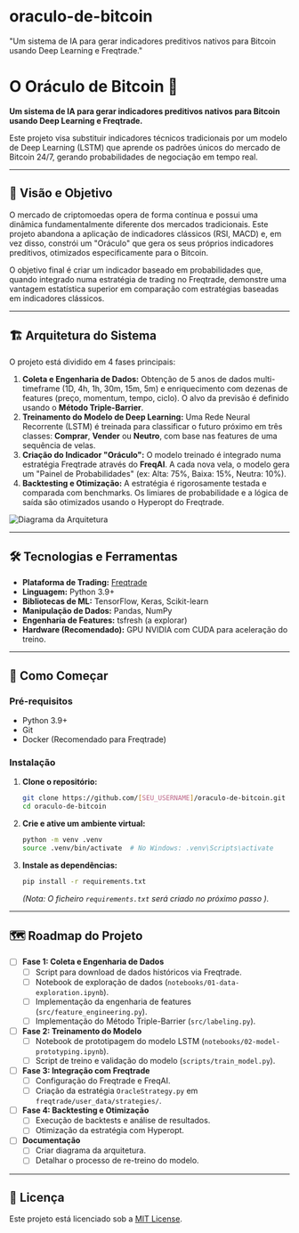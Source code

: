 # oraculo-de-bitcoin
"Um sistema de IA para gerar indicadores preditivos nativos para Bitcoin usando Deep Learning e Freqtrade."
# O Oráculo de Bitcoin 🔮

**Um sistema de IA para gerar indicadores preditivos nativos para Bitcoin usando Deep Learning e Freqtrade.**

Este projeto visa substituir indicadores técnicos tradicionais por um modelo de Deep Learning (LSTM) que aprende os padrões únicos do mercado de Bitcoin 24/7, gerando probabilidades de negociação em tempo real.

---

## 🎯 Visão e Objetivo

O mercado de criptomoedas opera de forma contínua e possui uma dinâmica fundamentalmente diferente dos mercados tradicionais. Este projeto abandona a aplicação de indicadores clássicos (RSI, MACD) e, em vez disso, constrói um "Oráculo" que gera os seus próprios indicadores preditivos, otimizados especificamente para o Bitcoin.

O objetivo final é criar um indicador baseado em probabilidades que, quando integrado numa estratégia de trading no Freqtrade, demonstre uma vantagem estatística superior em comparação com estratégias baseadas em indicadores clássicos.

---

## 🏗️ Arquitetura do Sistema

O projeto está dividido em 4 fases principais:

1.  **Coleta e Engenharia de Dados:** Obtenção de 5 anos de dados multi-timeframe (1D, 4h, 1h, 30m, 15m, 5m) e enriquecimento com dezenas de features (preço, momentum, tempo, ciclo). O alvo da previsão é definido usando o **Método Triple-Barrier**.
2.  **Treinamento do Modelo de Deep Learning:** Uma Rede Neural Recorrente (LSTM) é treinada para classificar o futuro próximo em três classes: **Comprar**, **Vender** ou **Neutro**, com base nas features de uma sequência de velas.
3.  **Criação do Indicador "Oráculo":** O modelo treinado é integrado numa estratégia Freqtrade através do **FreqAI**. A cada nova vela, o modelo gera um "Painel de Probabilidades" (ex: Alta: 75%, Baixa: 15%, Neutra: 10%).
4.  **Backtesting e Otimização:** A estratégia é rigorosamente testada e comparada com benchmarks. Os limiares de probabilidade e a lógica de saída são otimizados usando o Hyperopt do Freqtrade.

![Diagrama da Arquitetura](docs/architecture_diagram.png)  <!-- Criaremos este diagrama depois -->

---

## 🛠️ Tecnologias e Ferramentas

*   **Plataforma de Trading:** [Freqtrade](https://www.freqtrade.io/en/stable/ )
*   **Linguagem:** Python 3.9+
*   **Bibliotecas de ML:** TensorFlow, Keras, Scikit-learn
*   **Manipulação de Dados:** Pandas, NumPy
*   **Engenharia de Features:** tsfresh (a explorar)
*   **Hardware (Recomendado):** GPU NVIDIA com CUDA para aceleração do treino.

---

## 🚀 Como Começar

### Pré-requisitos

*   Python 3.9+
*   Git
*   Docker (Recomendado para Freqtrade)

### Instalação

1.  **Clone o repositório:**
    ```bash
    git clone https://github.com/[SEU_USERNAME]/oraculo-de-bitcoin.git
    cd oraculo-de-bitcoin
    ```

2.  **Crie e ative um ambiente virtual:**
    ```bash
    python -m venv .venv
    source .venv/bin/activate  # No Windows: .venv\Scripts\activate
    ```

3.  **Instale as dependências:**
    ```bash
    pip install -r requirements.txt
    ```
    *(Nota: O ficheiro `requirements.txt` será criado no próximo passo ).*

---

## 🗺️ Roadmap do Projeto

-   [ ] **Fase 1: Coleta e Engenharia de Dados**
    -   [ ] Script para download de dados históricos via Freqtrade.
    -   [ ] Notebook de exploração de dados (`notebooks/01-data-exploration.ipynb`).
    -   [ ] Implementação da engenharia de features (`src/feature_engineering.py`).
    -   [ ] Implementação do Método Triple-Barrier (`src/labeling.py`).
-   [ ] **Fase 2: Treinamento do Modelo**
    -   [ ] Notebook de prototipagem do modelo LSTM (`notebooks/02-model-prototyping.ipynb`).
    -   [ ] Script de treino e validação do modelo (`scripts/train_model.py`).
-   [ ] **Fase 3: Integração com Freqtrade**
    -   [ ] Configuração do Freqtrade e FreqAI.
    -   [ ] Criação da estratégia `OracleStrategy.py` em `freqtrade/user_data/strategies/`.
-   [ ] **Fase 4: Backtesting e Otimização**
    -   [ ] Execução de backtests e análise de resultados.
    -   [ ] Otimização da estratégia com Hyperopt.
-   [ ] **Documentação**
    -   [ ] Criar diagrama da arquitetura.
    -   [ ] Detalhar o processo de re-treino do modelo.

---

## 📄 Licença

Este projeto está licenciado sob a [MIT License](LICENSE).

